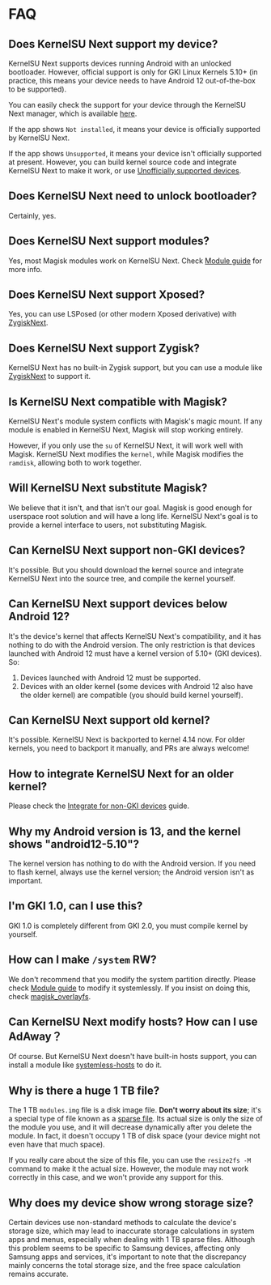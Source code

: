 # FAQ

## Does KernelSU Next support my device?

KernelSU Next supports devices running Android with an unlocked bootloader. However, official support is only for GKI Linux Kernels 5.10+ (in practice, this means your device needs to have Android 12 out-of-the-box to be supported).

You can easily check the support for your device through the KernelSU Next manager, which is available [here](https://github.com/KernelSU-Next/KernelSU-Next/releases). 

If the app shows `Not installed`, it means your device is officially supported by KernelSU Next.

If the app shows `Unsupported`, it means your device isn't officially supported at present. However, you can build kernel source code and integrate KernelSU Next to make it work, or use [Unofficially supported devices](unofficially-support-devices).

## Does KernelSU Next need to unlock bootloader?

Certainly, yes.

## Does KernelSU Next support modules?

Yes, most Magisk modules work on KernelSU Next. Check [Module guide](module.md) for more info.

## Does KernelSU Next support Xposed?

Yes, you can use LSPosed (or other modern Xposed derivative) with [ZygiskNext](https://github.com/Dr-TSNG/ZygiskNext).

## Does KernelSU Next support Zygisk?

KernelSU Next has no built-in Zygisk support, but you can use a module like [ZygiskNext](https://github.com/Dr-TSNG/ZygiskNext) to support it.

## Is KernelSU Next compatible with Magisk?

KernelSU Next's module system conflicts with Magisk's magic mount. If any module is enabled in KernelSU Next, Magisk will stop working entirely.

However, if you only use the `su` of KernelSU Next, it will work well with Magisk. KernelSU Next modifies the `kernel`, while Magisk modifies the `ramdisk`, allowing both to work together.

## Will KernelSU Next substitute Magisk?

We believe that it isn't, and that isn't our goal. Magisk is good enough for userspace root solution and will have a long life. KernelSU Next's goal is to provide a kernel interface to users, not substituting Magisk.

## Can KernelSU Next support non-GKI devices?

It's possible. But you should download the kernel source and integrate KernelSU Next into the source tree, and compile the kernel yourself.

## Can KernelSU Next support devices below Android 12?

It's the device's kernel that affects KernelSU Next's compatibility, and it has nothing to do with the Android version. The only restriction is that devices launched with Android 12 must have a kernel version of 5.10+ (GKI devices). So:

1. Devices launched with Android 12 must be supported.
2. Devices with an older kernel (some devices with Android 12 also have the older kernel) are compatible (you should build kernel yourself).

## Can KernelSU Next support old kernel?

It's possible. KernelSU Next is backported to kernel 4.14 now. For older kernels, you need to backport it manually, and PRs are always welcome!

## How to integrate KernelSU Next for an older kernel?

Please check the [Integrate for non-GKI devices](how-to-integrate-for-non-gki) guide.

## Why my Android version is 13, and the kernel shows "android12-5.10"?

The kernel version has nothing to do with the Android version. If you need to flash kernel, always use the kernel version; the Android version isn't as important.

## I'm GKI 1.0, can I use this?

GKI 1.0 is completely different from GKI 2.0, you must compile kernel by yourself.

## How can I make `/system` RW?

We don't recommend that you modify the system partition directly. Please check [Module guide](module.md) to modify it systemlessly. If you insist on doing this, check [magisk_overlayfs](https://github.com/HuskyDG/magic_overlayfs).

## Can KernelSU Next modify hosts? How can I use AdAway？

Of course. But KernelSU Next doesn't have built-in hosts support, you can install a module like [systemless-hosts](https://github.com/symbuzzer/systemless-hosts-KernelSU-module) to do it.

## Why is there a huge 1 TB file?

The 1 TB `modules.img` file is a disk image file. **Don't worry about its size**; it's a special type of file known as a [sparse file](https://en.wikipedia.org/wiki/Sparse_file). Its actual size is only the size of the module you use, and it will decrease dynamically after you delete the module. In fact, it doesn't occupy 1 TB of disk space (your device might not even have that much space).

If you really care about the size of this file, you can use the `resize2fs -M` command to make it the actual size. However, the module may not work correctly in this case, and we won't provide any support for this.

## Why does my device show wrong storage size?

Certain devices use non-standard methods to calculate the device's storage size, which may lead to inaccurate storage calculations in system apps and menus, especially when dealing with 1 TB sparse files. Although this problem seems to be specific to Samsung devices, affecting only Samsung apps and services, it's important to note that the discrepancy mainly concerns the total storage size, and the free space calculation remains accurate.
